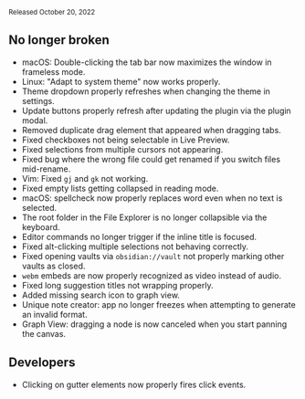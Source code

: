 <small>Released October 20, 2022</small>

## No longer broken

- macOS: Double-clicking the tab bar now maximizes the window in frameless mode.
- Linux: "Adapt to system theme" now works properly.
- Theme dropdown properly refreshes when changing the theme in settings.
- Update buttons properly refresh after updating the plugin via the plugin modal.
- Removed duplicate drag element that appeared when dragging tabs.
- Fixed checkboxes not being selectable in Live Preview.
- Fixed selections from multiple cursors not appearing.
- Fixed bug where the wrong file could get renamed if you switch files mid-rename.
- Vim: Fixed `gj` and `gk` not working.
- Fixed empty lists getting collapsed in reading mode.
- macOS: spellcheck now properly replaces word even when no text is selected.
- The root folder in the File Explorer is no longer collapsible via the keyboard.
- Editor commands no longer trigger if the inline title is focused.
- Fixed alt-clicking multiple selections not behaving correctly.
- Fixed opening vaults via `obsidian://vault` not properly marking other vaults as closed.
- `webm` embeds are now properly recognized as video instead of audio.
- Fixed long suggestion titles not wrapping properly.
- Added missing search icon to graph view.
- Unique note creator: app no longer freezes when attempting to generate an invalid format.
- Graph View: dragging a node is now canceled when you start panning the canvas.


## Developers

- Clicking on gutter elements now properly fires click events.
